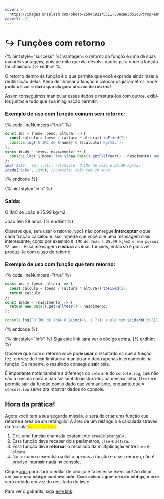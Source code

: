 ```yaml
---
cover: >-
  https://images.unsplash.com/photo-1594392175511-30eca83d51c8?crop=entropy&cs=srgb&fm=jpg&ixid=M3wxOTcwMjR8MHwxfHNlYXJjaHwyfHxyZXR1cm58ZW58MHx8fHwxNjg5MDAyODA5fDA&ixlib=rb-4.0.3&q=85
coverY: -21
---
```


# ↪ Funções com retorno

{% hint style="success" %}
Vantagem: o _retorno_ da função é uma de suas maiores vantagens, pois permite que ela devolva dados para onde a função foi chamada.
{% endhint %}

O retorno dentro da função é o que permite que você expanda ainda mais a reutilização delas. Além de chamar a função e colocar os parâmetros, você pode utilizar o dado que ela gera através do retorno!

Assim conseguimos manipular esses dados e misturá-los com outros, exibí-los juntos e tudo que sua imaginação permitir.

### Exemplo de uso com função comum sem retorno:

{% code lineNumbers="true" %}
```javascript
const imc = (nome, peso, altura) => {
  const calculo = (peso / (altura * altura)).toFixed(2);
  console.log(`O IMC de ${nome} é ${calculo} kg/m2.`);
};
const idade = (nome, nascimento) => {
  console.log(`${nome} tem ${new Date().getFullYear() - nascimento} anos.`);
};
imc('João', 76, 1.71); //Console: O IMC de João é 25.99 kg/m2.
idade('João', 1995); //Console: João tem 28 anos.
```
{% endcode %}

{% hint style="info" %}
### Saída:

O IMC de João é 25.99 kg/m2.

João tem 28 anos.
{% endhint %}

Observe que, sem usar o retorno, você não consegue **interceptar** o que cada função calculou e isso impede que você crie uma mensagem mais interessante, como por exemplo `O IMC de João é 25.99 kg/m2 e ele possui 28 anos.` Essa mensagem **mistura** as duas funções, então só é possível produzí-la com o uso do retorno.

### Exemplo de uso com função que tem retorno:

{% code lineNumbers="true" %}
```javascript
const imc = (peso, altura) => {
  const calculo = (peso / (altura * altura)).toFixed(2);
  return calculo;
};
const idade = (nascimento) => {
  return new Date().getFullYear() - nascimento;
};

console.log(`O IMC de João é ${imc(76, 1.71)} e ele tem ${idade(1995)} anos de idade.`);
```
{% endcode %}

{% hint style="info" %}
Siga [este link](https://esta.la/9GX) para ver o código acima.
{% endhint %}

Observe que com o retorno você pode **usar** o resultado do que a função fez, em vez de ficar limitado a manipular o dado apenas internamente na função. De repente, o resultado consegue **sair** dela.

É importante notar também a diferença do `return` e do `console.log`, que não são a mesma coisa e não faz sentido misturá-los na mesma linha. O `return` permite sair da função com o dado que vem adiante, enquanto que o `console.log` serve pra mostrar dados no console.

## Hora da prática!

Agora você tem a sua segunda missão, e será de criar uma função que retorne a área de um retângulo! A área de um retângulo é calculada através da fórmula <mark style="color:orange;">`base * altura`</mark>.

1. Crie uma função chamada exatamente `areaDoRetangulo` ;
2. Essa função deve receber dois parâmetros, `base` e `altura`.
3. Essa função deve **retornar** o resultado da multiplicação entre `base` e `altura`.
4. Nota: como o exercício solicita apenas a função e o seu retorno, não é preciso imprimir nada no console.

Clique [aqui](https://esta.la/W1M) para abrir o editor de código e fazer esse exercício! Ao clicar em `Run` o seu código será avaliado. Caso exista algum erro de código, o erro será exibido em vez do resultado do teste.

Para ver o gabarito, siga [este link](https://esta.la/QQK).
